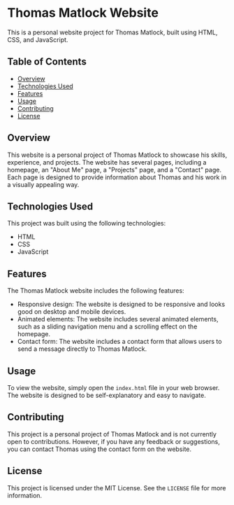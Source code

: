 # Thomas Matlock Website

This is a personal website project for Thomas Matlock, built using HTML, CSS, and JavaScript.

## Table of Contents

- [Overview](#overview)
- [Technologies Used](#technologies-used)
- [Features](#features)
- [Usage](#usage)
- [Contributing](#contributing)
- [License](#license)

## Overview

This website is a personal project of Thomas Matlock to showcase his skills, experience, and projects. The website has several pages, including a homepage, an "About Me" page, a "Projects" page, and a "Contact" page. Each page is designed to provide information about Thomas and his work in a visually appealing way.

## Technologies Used

This project was built using the following technologies:

- HTML
- CSS
- JavaScript

## Features

The Thomas Matlock website includes the following features:

- Responsive design: The website is designed to be responsive and looks good on desktop and mobile devices.
- Animated elements: The website includes several animated elements, such as a sliding navigation menu and a scrolling effect on the homepage.
- Contact form: The website includes a contact form that allows users to send a message directly to Thomas Matlock.

## Usage

To view the website, simply open the `index.html` file in your web browser. The website is designed to be self-explanatory and easy to navigate.

## Contributing

This project is a personal project of Thomas Matlock and is not currently open to contributions. However, if you have any feedback or suggestions, you can contact Thomas using the contact form on the website.

## License

This project is licensed under the MIT License. See the `LICENSE` file for more information.
